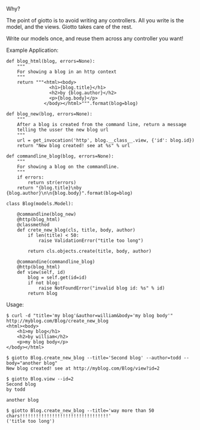 Why?

The point of giotto is to avoid writing any controllers. All you write is the
model, and the views. Giotto takes care of the rest.

Write our models once, and reuse them across any controller you want!

Example Application:

    def blog_html(blog, errors=None):
        """
        For showing a blog in an http context
        """
        return """<html><body>
                    <h1>{blog.title}</h1>
                    <h2>by {blog.author}</h2>
                    <p>{blog.body}</p>
                  </body></html>""".format(blog=blog)

    def blog_new(blog, errors=None):
        """
        After a blog is created from the command line, return a message
        telling the usser the new blog url 
        """
        url = get_invocation('http', blog.__class__.view, {'id': blog.id})
        return "New blog created! see at %s" % url

    def commandline_blog(blog, errors=None):
        """
        For showing a blog on the commandline.
        """
        if errors:
            return str(errors)
        return "{blog.title}\nby {blog.author}\n\n{blog.body}".format(blog=blog)

    class Blog(models.Model):
        
        @commandline(blog_new)
        @http(blog_html)
        @classmethod
        def crete_new_blog(cls, title, body, author)
            if len(title) < 50:
                raise ValidationError("title too long")

            return cls.objects.create(title, body, author)

        @commandine(commandline_blog)
        @http(blog_html)
        def view(self, id)
            blog = self.get(id=id)
            if not blog:
                raise NotFoundError("invalid blog id: %s" % id)
            return blog

Usage:

    $ curl -d "title='my blog'&author=william&body='my blog body'" http://myblog.com/Blog/create_new_blog
    <html><body>
        <h1>my blog</h1>
        <h2>by william</h2>
        <p>my blog body</p>
    </body></html>

    $ giotto Blog.create_new_blog --title='Second blog' --author=todd --body="another blog"
    New blog created! see at http://myblog.com/Blog/view?id=2

    $ giotto Blog.view --id=2
    Second blog
    by todd

    another blog

    $ giotto Blog.create_new_blog --title='way more than 50 chars!!!!!!!!!!!!!!!!!!!!!!!!!!!!!!!!!'
    ('title too long')

    